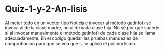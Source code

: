 # Quiz-1-y-2-An-lisis

Al meter todo en un vector tipo Noticia e invocar al método getInfo() se invoca al de la clase madre, no al de cada clase hija. No sé por qué sucede si al invocar manualmente el método getInfo() de cada clase hija se llama adecuadamente. En el codigo quedan las pruebas manueales de comprobación para que se vea que si se aplicó el polimorfismo.